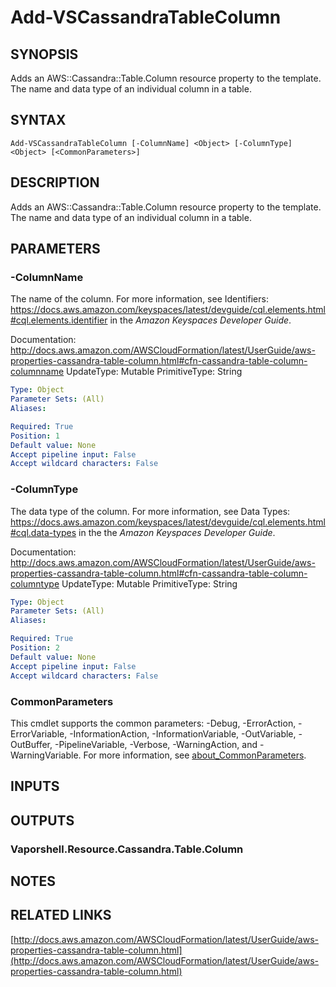 # Add-VSCassandraTableColumn

## SYNOPSIS
Adds an AWS::Cassandra::Table.Column resource property to the template.
The name and data type of an individual column in a table.

## SYNTAX

```
Add-VSCassandraTableColumn [-ColumnName] <Object> [-ColumnType] <Object> [<CommonParameters>]
```

## DESCRIPTION
Adds an AWS::Cassandra::Table.Column resource property to the template.
The name and data type of an individual column in a table.

## PARAMETERS

### -ColumnName
The name of the column.
For more information, see Identifiers: https://docs.aws.amazon.com/keyspaces/latest/devguide/cql.elements.html#cql.elements.identifier in the *Amazon Keyspaces Developer Guide*.

Documentation: http://docs.aws.amazon.com/AWSCloudFormation/latest/UserGuide/aws-properties-cassandra-table-column.html#cfn-cassandra-table-column-columnname
UpdateType: Mutable
PrimitiveType: String

```yaml
Type: Object
Parameter Sets: (All)
Aliases:

Required: True
Position: 1
Default value: None
Accept pipeline input: False
Accept wildcard characters: False
```

### -ColumnType
The data type of the column.
For more information, see Data Types: https://docs.aws.amazon.com/keyspaces/latest/devguide/cql.elements.html#cql.data-types in the the *Amazon Keyspaces Developer Guide*.

Documentation: http://docs.aws.amazon.com/AWSCloudFormation/latest/UserGuide/aws-properties-cassandra-table-column.html#cfn-cassandra-table-column-columntype
UpdateType: Mutable
PrimitiveType: String

```yaml
Type: Object
Parameter Sets: (All)
Aliases:

Required: True
Position: 2
Default value: None
Accept pipeline input: False
Accept wildcard characters: False
```

### CommonParameters
This cmdlet supports the common parameters: -Debug, -ErrorAction, -ErrorVariable, -InformationAction, -InformationVariable, -OutVariable, -OutBuffer, -PipelineVariable, -Verbose, -WarningAction, and -WarningVariable. For more information, see [about_CommonParameters](http://go.microsoft.com/fwlink/?LinkID=113216).

## INPUTS

## OUTPUTS

### Vaporshell.Resource.Cassandra.Table.Column
## NOTES

## RELATED LINKS

[http://docs.aws.amazon.com/AWSCloudFormation/latest/UserGuide/aws-properties-cassandra-table-column.html](http://docs.aws.amazon.com/AWSCloudFormation/latest/UserGuide/aws-properties-cassandra-table-column.html)

